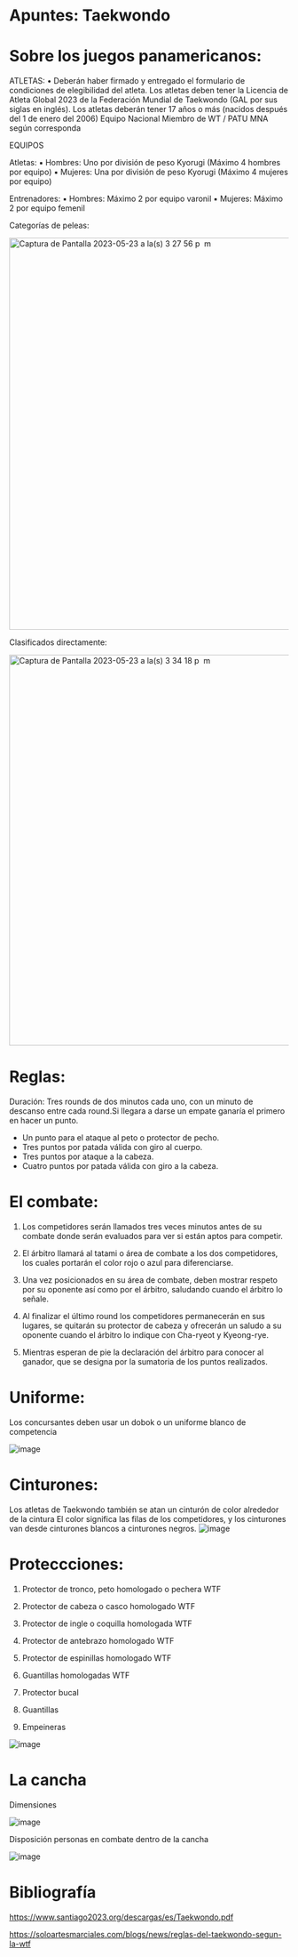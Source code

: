 # Apuntes: Taekwondo

# Sobre los juegos panamericanos: 
ATLETAS: 
• Deberán haber firmado y entregado el formulario de condiciones de elegibilidad del atleta. Los atletas deben tener la Licencia de Atleta Global 2023 de la Federación Mundial de Taekwondo (GAL por sus siglas en inglés).
Los atletas deberán tener 17 años o más (nacidos después del 1 de enero del 2006)
Equipo Nacional Miembro de WT / PATU MNA según corresponda

EQUIPOS

Atletas:
▪ Hombres: Uno por división de peso Kyorugi (Máximo 4 hombres por equipo)
▪ Mujeres: Una por división de peso Kyorugi (Máximo 4 mujeres por equipo)

Entrenadores: 
▪ Hombres: Máximo 2 por equipo varonil 
▪ Mujeres: Máximo 2 por equipo femenil

Categorías de peleas: 

<img width="705" alt="Captura de Pantalla 2023-05-23 a la(s) 3 27 56 p  m" src="https://github.com/taekwond0/clase_10/assets/127857911/9525b090-913e-47ed-bf21-b7d4a8fac14f">

Clasificados directamente:

<img width="703" alt="Captura de Pantalla 2023-05-23 a la(s) 3 34 18 p  m" src="https://github.com/taekwond0/clase_10/assets/127857911/0ac05f49-114e-4808-be10-30ed59fbd79d">




# Reglas: 
Duración: Tres rounds de dos minutos cada uno, con un minuto de descanso entre cada round.Si llegara a darse un empate ganaría el primero en hacer un punto.

- Un punto para el ataque al peto o protector de pecho.
- Tres puntos por patada válida con giro al cuerpo.
- Tres puntos por ataque a la cabeza.
- Cuatro puntos por patada válida con giro a la cabeza.

# El combate: 
1. Los competidores serán llamados tres veces minutos antes de su combate donde serán evaluados para ver si están aptos para competir.

2. El árbitro llamará al tatami o área de combate a los dos competidores, los cuales portarán el color rojo o azul para diferenciarse.

3. Una vez posicionados en su área de combate, deben mostrar respeto por su oponente así como por el árbitro, saludando cuando el árbitro lo señale.

4. Al finalizar el último round los competidores permanecerán en sus lugares, se quitarán su protector de cabeza y ofrecerán un saludo a su oponente cuando el árbitro lo indique con Cha-ryeot y Kyeong-rye.

5. Mientras esperan de pie la declaración del árbitro para conocer al ganador, que se designa por la sumatoria de los puntos realizados.


# Uniforme:

Los concursantes deben usar un dobok o un uniforme blanco de competencia

![image](https://github.com/taekwond0/clase_10/assets/119891004/38e426e1-804c-460f-a078-663f0e33ce9b)

# Cinturones: 
Los atletas de Taekwondo también se atan un cinturón de color alrededor de la cintura
El color significa las filas de los competidores, y los cinturones van desde cinturones blancos a cinturones negros.
![image](https://github.com/taekwond0/clase_10/assets/119891004/cbf28a4c-6be1-4914-bc5c-4d9e91ded101)

# Proteccciones: 

1. Protector de tronco, peto homologado o pechera WTF

2. Protector de cabeza o casco homologado WTF

3. Protector de ingle o coquilla homologada WTF

4. Protector de antebrazo homologado WTF

5. Protector de espinillas homologado WTF

6. Guantillas homologadas WTF

7. Protector bucal

8. Guantillas
 
9. Empeineras 

![image](https://github.com/taekwond0/clase_10/assets/119891004/5bce7dc9-c71f-433b-9b44-b04f088da28d)


# La cancha 

Dimensiones

![image](https://github.com/taekwond0/clase_10/assets/119891004/8c4713ef-af82-435f-9bc3-1e83d4b06347)

Disposición personas en combate dentro de la cancha

![image](https://github.com/taekwond0/clase_10/assets/119891004/a499f738-6b66-4d26-9d9a-998a9ce8c1c1)

# Bibliografía 

https://www.santiago2023.org/descargas/es/Taekwondo.pdf 

https://soloartesmarciales.com/blogs/news/reglas-del-taekwondo-segun-la-wtf 
